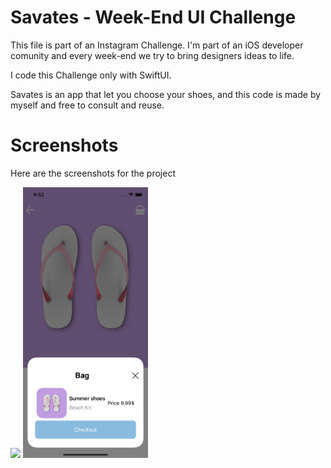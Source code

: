 # Savates - Week-End UI Challenge

This file is part of an Instagram Challenge. I'm part of an iOS developer comunity and every week-end we try to bring designers ideas to life.

I code this Challenge only with SwiftUI.

Savates is an app that let you choose your shoes, and this code is made by myself and free to consult and reuse.  


# Screenshots

Here are the screenshots for the project 

<img src="screenshot/image1.png" width="200" >
<img src="screenshots/image2.png" width="200" >
